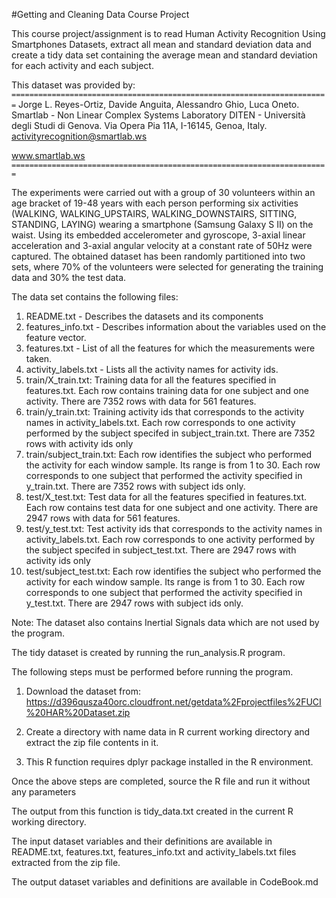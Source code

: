 #Getting and Cleaning Data Course Project

This course project/assignment is to read Human Activity Recognition Using Smartphones Datasets, extract all mean and standard deviation data and create a tidy data set containing the average mean and standard deviation for each activity and each subject.

This dataset was provided by:
`=======================================================================`
Jorge L. Reyes-Ortiz, Davide Anguita, Alessandro Ghio, Luca Oneto.
Smartlab - Non Linear Complex Systems Laboratory
DITEN - Università degli Studi di Genova.
Via Opera Pia 11A, I-16145, Genoa, Italy.
activityrecognition@smartlab.ws

www.smartlab.ws
`=======================================================================`

The experiments were carried out with a group of 30 volunteers within an age bracket of 19-48 years with each person performing six activities (WALKING, WALKING_UPSTAIRS, WALKING_DOWNSTAIRS, SITTING, STANDING, LAYING) wearing a smartphone (Samsung Galaxy S II) on the waist. Using its embedded accelerometer and gyroscope, 3-axial linear acceleration and 3-axial angular velocity at a constant rate of 50Hz were captured. The obtained dataset has been randomly partitioned into two sets, where 70% of the volunteers were selected for generating the training data and 30% the test data. 

The data set contains the following files:

1. README.txt - Describes the datasets and its components
2. features_info.txt - Describes information about the variables used on the feature vector.
3. features.txt - List of all the features for which the measurements were taken.
4. activity_labels.txt - Lists all the activity names for activity ids.
5. train/X_train.txt: Training data for all the features specified in features.txt. Each row contains training data for one subject and one activity. There are 7352 rows with data for 561 features.
6. train/y_train.txt: Training activity ids that corresponds to the activity names in activity_labels.txt. Each row corresponds to one activity performed by the subject specifed in subject_train.txt. There are 7352 rows with activity ids only
7. train/subject_train.txt: Each row identifies the subject who performed the activity for each window sample. Its range is from 1 to 30. Each row corresponds to one subject that performed the activity specified in y_train.txt. There are 7352 rows with subject ids only.
8. test/X_test.txt: Test data for all the features specified in features.txt. Each row contains test data for one subject and one activity. There are 2947 rows with data for 561 features.
9. test/y_test.txt: Test activity ids that corresponds to the activity names in activity_labels.txt. Each row corresponds to one activity performed by the subject specifed in subject_test.txt. There are 2947 rows with activity ids only
10. test/subject_test.txt: Each row identifies the subject who performed the activity for each window sample. Its range is from 1 to 30. Each row corresponds to one subject that performed the activity specified in y_test.txt. There are 2947 rows with subject ids only.

Note: The dataset also contains Inertial Signals data which are not used by the program.

The tidy dataset is created by running the run_analysis.R program.

The following steps must be performed before running the program.

1. Download the dataset from: https://d396qusza40orc.cloudfront.net/getdata%2Fprojectfiles%2FUCI%20HAR%20Dataset.zip

2. Create a directory with name data in R current working directory and extract the zip file contents in it.

3. This R function requires dplyr package installed in the R environment.

Once the above steps are completed, source the R file and run it without any parameters

The output from this function is tidy_data.txt created in the current R working directory.

The input dataset variables and their definitions are available in README.txt, features.txt, features_info.txt and activity_labels.txt files extracted from the zip file.

The output dataset variables and definitions are available in CodeBook.md
